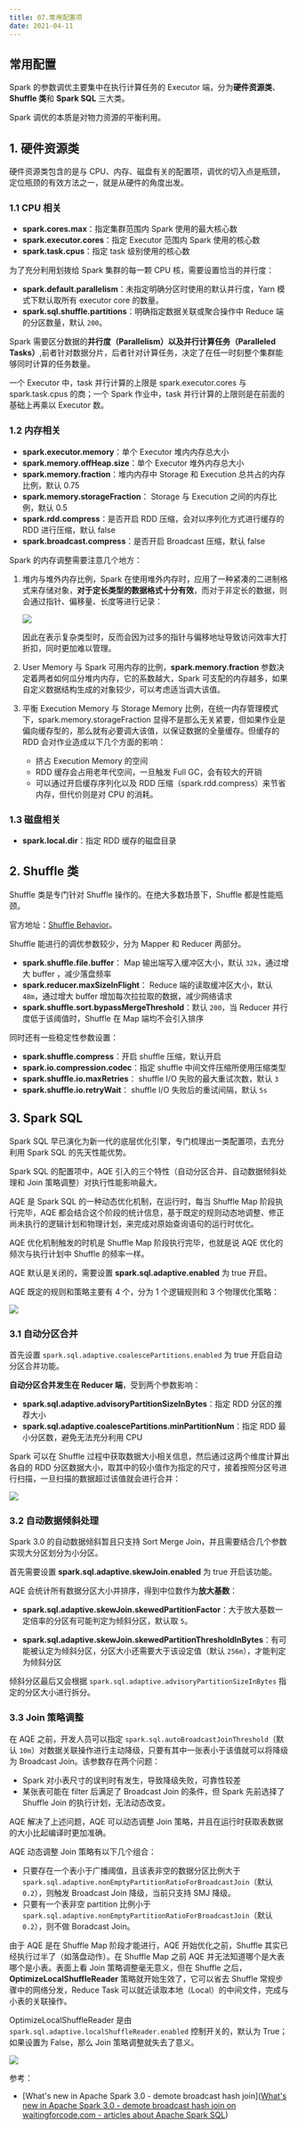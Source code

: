 ```yaml
---
title: 07.常用配置项
date: 2021-04-11
---
```


## 常用配置

Spark 的参数调优主要集中在执行计算任务的 Executor 端，分为**硬件资源类**、**Shuffle 类**和 **Spark SQL** 三大类。

Spark 调优的本质是对物力资源的平衡利用。

## 1. 硬件资源类

硬件资源类包含的是与 CPU、内存、磁盘有关的配置项，调优的切入点是瓶颈，定位瓶颈的有效方法之一，就是从硬件的角度出发。

### 1.1 CPU 相关

- **spark.cores.max**：指定集群范围内 Spark 使用的最大核心数
- **spark.executor.cores**：指定 Executor 范围内 Spark 使用的核心数
- **spark.task.cpus**：指定 task 级别使用的核心数

为了充分利用划拨给 Spark 集群的每一颗 CPU 核，需要设置恰当的并行度：

- **spark.default.parallelism**：未指定明确分区时使用的默认并行度，Yarn 模式下默认取所有 executor core 的数量。
- **spark.sql.shuffle.partitions**：明确指定数据关联或聚合操作中 Reduce 端的分区数量，默认 `200`。

Spark 需要区分数据的**并行度（Parallelism）**以及**并行计算任务（Paralleled Tasks）**,前者针对数据分片，后者针对计算任务，决定了在任一时刻整个集群能够同时计算的任务数量。

一个 Executor 中，task 并行计算的上限是 spark.executor.cores 与 spark.task.cpus 的商；一个 Spark 作业中，task 并行计算的上限则是在前面的基础上再乘以 Executor 数。

### 1.2 内存相关

- **spark.executor.memory**：单个 Executor 堆内内存总大小
- **spark.memory.offHeap.size**：单个 Executor 堆外内存总大小
- **spark.memory.fraction**：堆内内存中 Storage 和 Execution 总共占的内存比例，默认 0.75
- **spark.memory.storageFraction**： Storage 与 Execution 之间的内存比例，默认 0.5
- **spark.rdd.compress**：是否开启 RDD 压缩，会对以序列化方式进行缓存的 RDD 进行压缩，默认 false
- **spark.broadcast.compress**：是否开启 Broadcast 压缩，默认 false

Spark 的内存调整需要注意几个地方：

1. 堆内与堆外内存比例，Spark 在使用堆外内存时，应用了一种紧凑的二进制格式来存储对象，**对于定长类型的数据格式十分有效**，而对于非定长的数据，则会通过指针、偏移量、长度等进行记录：

   ![](https://static001.geekbang.org/resource/image/51/2c/516c0e41e6757193533c8dfa33f9912c.jpg)

   因此在表示复杂类型时，反而会因为过多的指针与偏移地址导致访问效率大打折扣，同时更加难以管理。

2. User Memory 与 Spark 可用内存的比例，**spark.memory.fraction** 参数决定着两者如何瓜分堆内内存，它的系数越大，Spark 可支配的内存越多，如果自定义数据结构生成的对象较少，可以考虑适当调大该值。

3. 平衡 Execution Memory 与 Storage Memory 比例，在统一内存管理模式下，spark.memory.storageFraction 显得不是那么无关紧要，但如果作业是偏向缓存型的，那么就有必要调大该值，以保证数据的全量缓存。但缓存的 RDD 会对作业造成以下几个方面的影响：

   - 挤占 Execution Memory 的空间
   - RDD 缓存会占用老年代空间，一旦触发 Full GC，会有较大的开销
   - 可以通过开启缓存序列化以及 RDD 压缩（spark.rdd.compress）来节省内存，但代价则是对 CPU 的消耗。

### 1.3 磁盘相关

- **spark.local.dir**：指定 RDD 缓存的磁盘目录

## 2. Shuffle 类

Shuffle 类是专门针对 Shuffle 操作的。在绝大多数场景下，Shuffle 都是性能瓶颈。

官方地址：[Shuffle Behavior](http://spark.apache.org/docs/latest/configuration.html#shuffle-behavior)。

Shuffle 能进行的调优参数较少，分为 Mapper 和 Reducer 两部分。

- **spark.shuffle.file.buffer**： Map 输出端写入缓冲区大小，默认 `32k`，通过增大 buffer ，减少落盘频率
- **spark.reducer.maxSizeInFlight**： Reduce 端的读取缓冲区大小，默认 `48m`，通过增大 buffer 增加每次拉拉取的数据，减少网络请求
- **spark.shuffle.sort.bypassMergeThreshold**：默认 `200`，当 Reducer 并行度低于该阈值时，Shuffle 在 Map 端均不会引入排序

同时还有一些稳定性参数设置：

- **spark.shuffle.compress**：开启 shuffle 压缩，默认开启
- **spark.io.compression.codec**：指定 shuffle 中间文件压缩所使用压缩类型
- **spark.shuffle.io.maxRetries**： shuffle I/O 失败的最大重试次数，默认 `3`
- **spark.shuffle.io.retryWait**： shuffle I/O 失败后的重试间隔，默认 `5s`

## 3. Spark SQL

Spark SQL 早已演化为新一代的底层优化引擎，专门梳理出一类配置项，去充分利用 Spark SQL 的先天性能优势。

Spark SQL 的配置项中，AQE 引入的三个特性（自动分区合并、自动数据倾斜处理和 Join 策略调整）对执行性能影响最大。

AQE 是 Spark SQL 的一种动态优化机制，在运行时，每当 Shuffle Map 阶段执行完毕，AQE 都会结合这个阶段的统计信息，基于既定的规则动态地调整、修正尚未执行的逻辑计划和物理计划，来完成对原始查询语句的运行时优化。

AQE 优化机制触发的时机是 Shuffle Map 阶段执行完毕，也就是说 AQE 优化的频次与执行计划中 Shuffle 的频率一样。

AQE 默认是关闭的，需要设置 **spark.sql.adaptive.enabled** 为 true 开启。

AQE 既定的规则和策略主要有 4 个，分为 1 个逻辑规则和 3 个物理优化策略：

![](https://static001.geekbang.org/resource/image/1c/d5/1cfef782e6dfecce3c9252c6181388d5.jpeg)

### 3.1 自动分区合并

首先设置 `spark.sql.adaptive.coalescePartitions.enabled` 为 true 开启自动分区合并功能。

**自动分区合并发生在 Reducer 端**，受到两个参数影响：

- **spark.sql.adaptive.advisoryPartitionSizeInBytes**：指定 RDD 分区的推荐大小
- **spark.sql.adaptive.coalescePartitions.minPartitionNum**：指定 RDD 最小分区数，避免无法充分利用 CPU

Spark 可以在 Shuffle 过程中获取数据大小相关信息，然后通过这两个维度计算出各自的 RDD 分区数据大小，取其中的较小值作为指定的尺寸，接着按照分区号进行扫描，一旦扫描的数据超过该值就会进行合并：

![](https://static001.geekbang.org/resource/image/da/4f/dae9dc8b90c2d5e0cf77180ac056a94f.jpg)

### 3.2 自动数据倾斜处理

Spark 3.0 的自动数据倾斜暂且只支持 Sort Merge Join，并且需要结合几个参数实现大分区划分为小分区。

首先需要设置 **spark.sql.adaptive.skewJoin.enabled** 为 true 开启该功能。

AQE 会统计所有数据分区大小并排序，得到中位数作为**放大基数**：

- **spark.sql.adaptive.skewJoin.skewedPartitionFactor**：大于放大基数一定倍率的分区有可能判定为倾斜分区，默认取 `5`。

- **spark.sql.adaptive.skewJoin.skewedPartitionThresholdInBytes**：有可能被认定为倾斜分区，分区大小还需要大于该设定值（默认 `256m`），才能判定为倾斜分区

倾斜分区最后又会根据 `spark.sql.adaptive.advisoryPartitionSizeInBytes` 指定的分区大小进行拆分。

### 3.3 Join 策略调整

在 AQE 之前，开发人员可以指定 `spark.sql.autoBroadcastJoinThreshold`（默认 `10m`）对数据关联操作进行主动降级，只要有其中一张表小于该值就可以将降级为 Broadcast Join。该参数存在两个问题：

- Spark 对小表尺寸的误判时有发生，导致降级失败，可靠性较差
- 某张表可能在 filter 后满足了 Broadcast Join 的条件，但 Spark 先前选择了 Shuffle Join 的执行计划，无法动态改变。

AQE 解决了上述问题，AQE 可以动态调整 Join 策略，并且在运行时获取表数据的大小比起编译时更加准确。

AQE 动态调整 Join 策略有以下几个组合：

- 只要存在一个表小于广播阈值，且该表非空的数据分区比例大于 `spark.sql.adaptive.nonEmptyPartitionRatioForBroadcastJoin`（默认 `0.2`），则触发 Broadcast Join 降级，当前只支持 SMJ 降级。
- 只要有一个表非空 partition 比例小于 `spark.sql.adaptive.nonEmptyPartitionRatioForBroadcastJoin`（默认 `0.2`），则不做 Boradcast Join。

由于 AQE 是在 Shuffle Map 阶段才能进行，AQE 开始优化之前，Shuffle 其实已经执行过半了（如落盘动作）。在 Shuffle Map 之前 AQE 并无法知道哪个是大表哪个是小表。表面上看 Join 策略调整毫无意义，但在 Shuffle 之后，**OptimizeLocalShuffleReader** 策略就开始生效了，它可以省去 Shuffle 常规步骤中的网络分发，Reduce Task 可以就近读取本地（Local）的中间文件，完成与小表的关联操作。

OptimizeLocalShuffleReader 是由 `spark.sql.adaptive.localShuffleReader.enabled` 控制开关的，默认为 True；如果设置为 False，那么 Join 策略调整就失去了意义。

![](https://static001.geekbang.org/resource/image/31/6a/31356505a2c36bac10de0e06d7e4526a.jpg)

参考：

- [What's new in Apache Spark 3.0 - demote broadcast hash join]([What's new in Apache Spark 3.0 - demote broadcast hash join on waitingforcode.com - articles about Apache Spark SQL](https://www.waitingforcode.com/apache-spark-sql/whats-new-apache-spark-3-demote-broadcast-hash-join/read))

